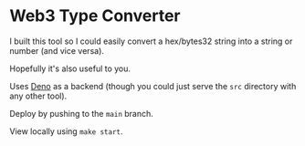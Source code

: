 # Web3 Type Converter

I built this tool so I could easily convert a hex/bytes32 string into a string or number (and vice versa).

Hopefully it's also useful to you.

Uses [Deno](https://deno.land) as a backend (though you could just serve the `src` directory with any other tool).

Deploy by pushing to the `main` branch.

View locally using `make start`.

